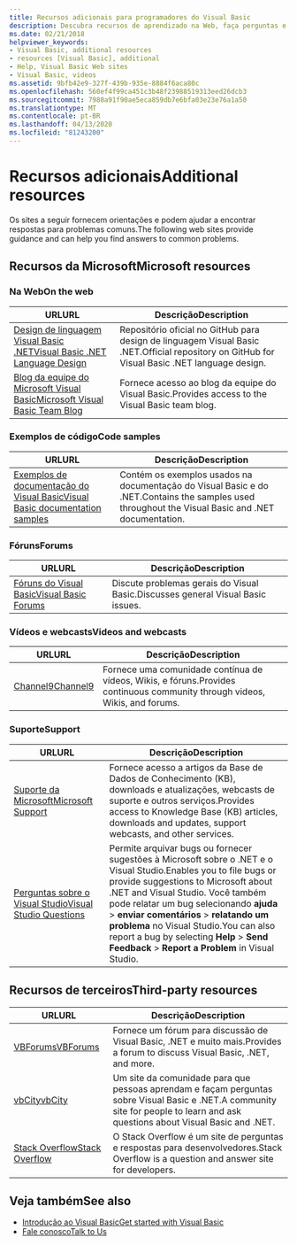 ```yaml
---
title: Recursos adicionais para programadores do Visual Basic
description: Descubra recursos de aprendizado na Web, faça perguntas e obtenha mais informações sobre o Visual Basic.
ms.date: 02/21/2018
helpviewer_keywords:
- Visual Basic, additional resources
- resources [Visual Basic], additional
- Help, Visual Basic Web sites
- Visual Basic, videos
ms.assetid: 9bfb42e9-327f-439b-935e-8884f6aca80c
ms.openlocfilehash: 560ef4f99ca451c3b48f23988519313eed26dcb3
ms.sourcegitcommit: 7980a91f90ae5eca859db7e6bfa03e23e76a1a50
ms.translationtype: MT
ms.contentlocale: pt-BR
ms.lasthandoff: 04/13/2020
ms.locfileid: "81243200"
---
```

# <a name="additional-resources"></a><span data-ttu-id="a2ec5-103">Recursos adicionais</span><span class="sxs-lookup"><span data-stu-id="a2ec5-103">Additional resources</span></span>

<span data-ttu-id="a2ec5-104">Os sites a seguir fornecem orientações e podem ajudar a encontrar respostas para problemas comuns.</span><span class="sxs-lookup"><span data-stu-id="a2ec5-104">The following web sites provide guidance and can help you find answers to common problems.</span></span>

## <a name="microsoft-resources"></a><span data-ttu-id="a2ec5-105">Recursos da Microsoft</span><span class="sxs-lookup"><span data-stu-id="a2ec5-105">Microsoft resources</span></span>

### <a name="on-the-web"></a><span data-ttu-id="a2ec5-106">Na Web</span><span class="sxs-lookup"><span data-stu-id="a2ec5-106">On the web</span></span>

|<span data-ttu-id="a2ec5-107">URL</span><span class="sxs-lookup"><span data-stu-id="a2ec5-107">URL</span></span>|<span data-ttu-id="a2ec5-108">Descrição</span><span class="sxs-lookup"><span data-stu-id="a2ec5-108">Description</span></span>|
|----------|----------------|
|[<span data-ttu-id="a2ec5-109">Design de linguagem Visual Basic .NET</span><span class="sxs-lookup"><span data-stu-id="a2ec5-109">Visual Basic .NET Language Design</span></span>](https://github.com/dotnet/vblang)|<span data-ttu-id="a2ec5-110">Repositório oficial no GitHub para design de linguagem Visual Basic .NET.</span><span class="sxs-lookup"><span data-stu-id="a2ec5-110">Official repository on GitHub for Visual Basic .NET language design.</span></span>|
|[<span data-ttu-id="a2ec5-111">Blog da equipe do Microsoft Visual Basic</span><span class="sxs-lookup"><span data-stu-id="a2ec5-111">Microsoft Visual Basic Team Blog</span></span>](https://devblogs.microsoft.com/vbteam/)|<span data-ttu-id="a2ec5-112">Fornece acesso ao blog da equipe do Visual Basic.</span><span class="sxs-lookup"><span data-stu-id="a2ec5-112">Provides access to the Visual Basic team blog.</span></span>|

### <a name="code-samples"></a><span data-ttu-id="a2ec5-113">Exemplos de código</span><span class="sxs-lookup"><span data-stu-id="a2ec5-113">Code samples</span></span>

|<span data-ttu-id="a2ec5-114">URL</span><span class="sxs-lookup"><span data-stu-id="a2ec5-114">URL</span></span>|<span data-ttu-id="a2ec5-115">Descrição</span><span class="sxs-lookup"><span data-stu-id="a2ec5-115">Description</span></span>|
|----------|----------------|
|[<span data-ttu-id="a2ec5-116">Exemplos de documentação do Visual Basic</span><span class="sxs-lookup"><span data-stu-id="a2ec5-116">Visual Basic documentation samples</span></span>](https://github.com/dotnet/docs/tree/master/samples/snippets/visualbasic)|<span data-ttu-id="a2ec5-117">Contém os exemplos usados na documentação do Visual Basic e do .NET.</span><span class="sxs-lookup"><span data-stu-id="a2ec5-117">Contains the samples used throughout the Visual Basic and .NET documentation.</span></span>|

### <a name="forums"></a><span data-ttu-id="a2ec5-118">Fóruns</span><span class="sxs-lookup"><span data-stu-id="a2ec5-118">Forums</span></span>

|<span data-ttu-id="a2ec5-119">URL</span><span class="sxs-lookup"><span data-stu-id="a2ec5-119">URL</span></span>|<span data-ttu-id="a2ec5-120">Descrição</span><span class="sxs-lookup"><span data-stu-id="a2ec5-120">Description</span></span>|
|----------|----------------|
|[<span data-ttu-id="a2ec5-121">Fóruns do Visual Basic</span><span class="sxs-lookup"><span data-stu-id="a2ec5-121">Visual Basic Forums</span></span>](https://social.msdn.microsoft.com/Forums/vstudio/home?forum=vbgeneral)|<span data-ttu-id="a2ec5-122">Discute problemas gerais do Visual Basic.</span><span class="sxs-lookup"><span data-stu-id="a2ec5-122">Discusses general Visual Basic issues.</span></span>|

### <a name="videos-and-webcasts"></a><span data-ttu-id="a2ec5-123">Vídeos e webcasts</span><span class="sxs-lookup"><span data-stu-id="a2ec5-123">Videos and webcasts</span></span>

|<span data-ttu-id="a2ec5-124">URL</span><span class="sxs-lookup"><span data-stu-id="a2ec5-124">URL</span></span>|<span data-ttu-id="a2ec5-125">Descrição</span><span class="sxs-lookup"><span data-stu-id="a2ec5-125">Description</span></span>|
|----------|----------------|
|[<span data-ttu-id="a2ec5-126">Channel9</span><span class="sxs-lookup"><span data-stu-id="a2ec5-126">Channel9</span></span>](https://channel9.msdn.com/)|<span data-ttu-id="a2ec5-127">Fornece uma comunidade contínua de vídeos, Wikis, e fóruns.</span><span class="sxs-lookup"><span data-stu-id="a2ec5-127">Provides continuous community through videos, Wikis, and forums.</span></span>|

### <a name="support"></a><span data-ttu-id="a2ec5-128">Suporte</span><span class="sxs-lookup"><span data-stu-id="a2ec5-128">Support</span></span>

|<span data-ttu-id="a2ec5-129">URL</span><span class="sxs-lookup"><span data-stu-id="a2ec5-129">URL</span></span>|<span data-ttu-id="a2ec5-130">Descrição</span><span class="sxs-lookup"><span data-stu-id="a2ec5-130">Description</span></span>|
|----------|----------------|
|[<span data-ttu-id="a2ec5-131">Suporte da Microsoft</span><span class="sxs-lookup"><span data-stu-id="a2ec5-131">Microsoft Support</span></span>](https://support.microsoft.com)|<span data-ttu-id="a2ec5-132">Fornece acesso a artigos da Base de Dados de Conhecimento (KB), downloads e atualizações, webcasts de suporte e outros serviços.</span><span class="sxs-lookup"><span data-stu-id="a2ec5-132">Provides access to Knowledge Base (KB) articles, downloads and updates, support webcasts, and other services.</span></span>|
|[<span data-ttu-id="a2ec5-133">Perguntas sobre o Visual Studio</span><span class="sxs-lookup"><span data-stu-id="a2ec5-133">Visual Studio Questions</span></span>](https://developercommunity.visualstudio.com)|<span data-ttu-id="a2ec5-134">Permite arquivar bugs ou fornecer sugestões à Microsoft sobre o .NET e o Visual Studio.</span><span class="sxs-lookup"><span data-stu-id="a2ec5-134">Enables you to file bugs or provide suggestions to Microsoft about .NET and Visual Studio.</span></span> <span data-ttu-id="a2ec5-135">Você também pode relatar um bug selecionando **ajuda**  >  **enviar comentários**  >  **relatando um problema** no Visual Studio.</span><span class="sxs-lookup"><span data-stu-id="a2ec5-135">You can also report a bug by selecting **Help** > **Send Feedback** > **Report a Problem** in Visual Studio.</span></span>|

## <a name="third-party-resources"></a><span data-ttu-id="a2ec5-136">Recursos de terceiros</span><span class="sxs-lookup"><span data-stu-id="a2ec5-136">Third-party resources</span></span>

|<span data-ttu-id="a2ec5-137">URL</span><span class="sxs-lookup"><span data-stu-id="a2ec5-137">URL</span></span>|<span data-ttu-id="a2ec5-138">Descrição</span><span class="sxs-lookup"><span data-stu-id="a2ec5-138">Description</span></span>|
|----------|----------------|
|[<span data-ttu-id="a2ec5-139">VBForums</span><span class="sxs-lookup"><span data-stu-id="a2ec5-139">VBForums</span></span>](http://www.vbforums.com/)|<span data-ttu-id="a2ec5-140">Fornece um fórum para discussão de Visual Basic, .NET e muito mais.</span><span class="sxs-lookup"><span data-stu-id="a2ec5-140">Provides a forum to discuss Visual Basic, .NET, and more.</span></span>|
|[<span data-ttu-id="a2ec5-141">vbCity</span><span class="sxs-lookup"><span data-stu-id="a2ec5-141">vbCity</span></span>](http://vbcity.com/)|<span data-ttu-id="a2ec5-142">Um site da comunidade para que pessoas aprendam e façam perguntas sobre Visual Basic e .NET.</span><span class="sxs-lookup"><span data-stu-id="a2ec5-142">A community site for people to learn and ask questions about Visual Basic and .NET.</span></span>|
|[<span data-ttu-id="a2ec5-143">Stack Overflow</span><span class="sxs-lookup"><span data-stu-id="a2ec5-143">Stack Overflow</span></span>](https://stackoverflow.com/questions/tagged/vb.net)|<span data-ttu-id="a2ec5-144">O Stack Overflow é um site de perguntas e respostas para desenvolvedores.</span><span class="sxs-lookup"><span data-stu-id="a2ec5-144">Stack Overflow is a question and answer site for developers.</span></span>|

## <a name="see-also"></a><span data-ttu-id="a2ec5-145">Veja também</span><span class="sxs-lookup"><span data-stu-id="a2ec5-145">See also</span></span>

- [<span data-ttu-id="a2ec5-146">Introdução ao Visual Basic</span><span class="sxs-lookup"><span data-stu-id="a2ec5-146">Get started with Visual Basic</span></span>](../../visual-basic/getting-started/index.md)
- [<span data-ttu-id="a2ec5-147">Fale conosco</span><span class="sxs-lookup"><span data-stu-id="a2ec5-147">Talk to Us</span></span>](/visualstudio/ide/feedback-options)
